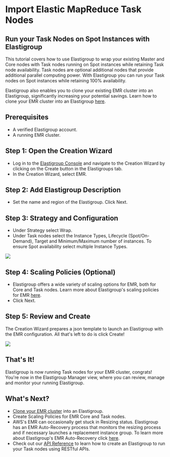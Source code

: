 # Import Elastic MapReduce Task Nodes

## Run your Task Nodes on Spot Instances with Elastigroup

This tutorial covers how to use Elastigroup to wrap your existing Master and Core nodes with Task nodes running on Spot instances while retaining Task node availability. Task nodes are optional additional nodes that provide additional parallel computing power. With Elastigroup you can run your Task nodes on Spot instances while retaining 100% availability.

Elastigroup also enables you to clone your existing EMR cluster into an Elastigroup, significantly increasing your potential savings. Learn how to clone your EMR cluster into an Elastigroup [here](elastigroup/tools-integrations/elastic-mapreduce/).

## Prerequisites

- A verified Elastigroup account.
- A running EMR cluster.

## Step 1: Open the Creation Wizard

- Log in to the [Elastigroup Console](http://console.spotinst.com/) and navigate to the Creation Wizard by clicking on the Create button in the Elastigroups tab.
- In the Creation Wizard, select EMR.

## Step 2: Add Elastigroup Description

- Set the name and region of the Elastigroup. Click Next.

## Step 3: Strategy and Configuration

- Under Strategy select Wrap.
- Under Task nodes select the Instance Types, Lifecycle (Spot/On-Demand), Target and Minimum/Maximum number of instances. To ensure Spot availability select multiple Instance Types.

<img src="/elastigroup/_media/import-elastic-mapreduce-task-nodes_1.png" />

## Step 4: Scaling Policies (Optional)

- Elastigroup offers a wide variety of scaling options for EMR, both for Core and Task nodes. Learn more about Elastigroup's scaling policies for EMR [here](elastigroup/tools-integrations/elastic-mapreduce/scaling-policies-for-emr).
- Click Next.

## Step 5: Review and Create

The Creation Wizard prepares a json template to launch an Elastigroup with the EMR configuration. All that's left to do is click Create!

<img src="/elastigroup/_media/import-elastic-mapreduce-task-nodes_2.png" />

## That's It!

Elastigroup is now running Task nodes for your EMR cluster, congrats! You're now in the Elastigroup Manager view, where you can review, manage and monitor your running Elastigroup.

## What's Next?

- [Clone your EMR cluster](elastigroup/tools-integrations/elastic-mapreduce/) into an Elastigroup.
- Create Scaling Policies for EMR Core and Task nodes.
- AWS's EMR can occasionally get stuck in Resizing status. Elastigroup has an EMR Auto-Recovery process that monitors the resizing process and if necessary launches a replacement instance group. To learn more about Elastigroup's EMR Auto-Recovery click [here](elastigroup/tools-integrations/elastic-mapreduce/).
- Check out our [API Reference](https://docs.spot.io/api/) to learn how to create an Elastigroup to run your Task nodes using RESTful APIs.
